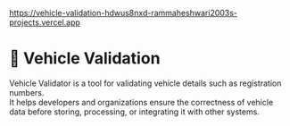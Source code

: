 https://vehicle-validation-hdwus8nxd-rammaheshwari2003s-projects.vercel.app

# 🚗 Vehicle Validation

Vehicle Validator is a tool for validating vehicle details such as registration numbers.  
It helps developers and organizations ensure the correctness of vehicle data before storing, processing, or integrating it with other systems.  
